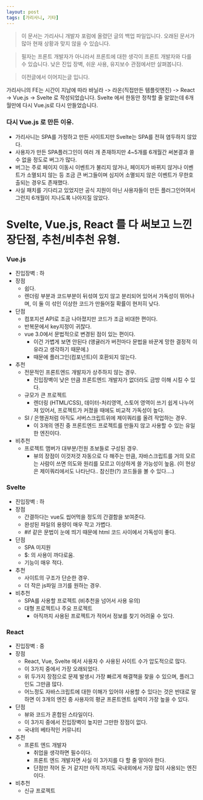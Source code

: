 ```yaml
---
layout: post
tags: [가리사니, 기타]
---
```


> 이 문서는 가리사니 개발자 포럼에 올렸던 글의 백업 파일입니다.
오래된 문서가 많아 현재 상황과 맞지 않을 수 있습니다.

> 필자는 프론트 개발자가 아니라서 프론트에 대한 생각이 프론트 개발자와 다를 수 있습니다.
낮은 진입 장벽, 쉬운 사용, 유지보수 관점에서만 살펴봅니다.

> 이전글에서 이어지는글 입니다.

가리사니의 FE는 시간이 지남에 따라 바닐라 -> 라온(직접만든 템플릿엔진) -> React -> Vue.js -> Svelte 로 작성되었습니다.
Svelte 에서 한동안 정착할 줄 알았는데 6개월만에 다시 Vue.js로 다시 만들었습니다.

### 다시 Vue.js 로 만든 이유.
- 가리사니는 SPA를 가정하고 만든 사이트지만 Svelte는 SPA를 전혀 염두하지 않았다.
- 사용자가 만든 SPA플러그인이 여러 개 존재하지만 4~5개를 6개월간 써본결과 쓸 수 없을 정도로 버그가 많다.
- 버그는 주로 페이지 이동시 이벤트가 불리지 않거나, 페이지가 바뀌지 않거나 이벤트가 소멸되지 않는 등 조금 큰 버그들이며 심지어 소멸되지 않은 이벤트가 무한호출되는 경우도 존재했다. 
- 사실 패치를 기다리고 있었지만 공식 지원이 아닌 사용자들이 만든 플러그인어여서 그런지 6개월이 지나도록 나아지질 않았다.

# Svelte, Vue.js, React 를 다 써보고 느낀 장단점, 추천/비추천 유형.

### Vue.js
- 진입장벽 : 하
- 장점
    - 쉽다.
    - 렌더링 부분과 코드부분이 뒤섞여 있지 않고 분리되어 있어서 가독성이 뛰어나며, 이 둘 이 섞인 이상한 코드가 만들어질 확률이 현저히 낮다.
- 단점
    - 컴포지션 API로 조금 나아졌지만 코드가 조금 비대한 편이다.
    - 반복문에서 key지정이 귀찮다.
    - vue 3.0에서 문법적으로 변경된 점이 있는 편이다.
        - 이건 가볍게 보면 안된다 (앵귤러가 버전마다 문법을 바꾼게 망한 결정적 이유라고 생각하기 때문에.)
        - 때문에 플러그인(컴포넌트)이 호환되지 않는다.
- 추천
    - 전문적인 프론트엔드 개발자가 상주하지 않는 경우.
        - 진입장벽이 낮은 만큼 프론트엔드 개발자가 없더라도 금방 이해 시킬 수 있다.
    - 규모가 큰 프로젝트
        - 렌더링 (HTML/CSS), 데이터-처리영역, 스토어 영역이 쓰기 쉽게 나누어져 있어서, 프로젝트가 커졌을 때에도 비교적 가독성이 높다.
    - SI / 은행권처럼 아직도 서버스크립트위에 제이쿼리를 올려 작업하는 경우.
        - 이 3개의 엔진 중 프론트엔드 프로젝트를 만들지 않고 사용할 수 있는 유일한 엔진이다.
- 비추천
    - 프로젝트 맴버가 대부분/전원 초보들로 구성된 경우.
        - 뷰의 장점이 이것저것 자동으로 다 해주는 만큼, 자바스크립트를 거의 모르는 사람이 쓰면 의도와 원리를 모르고 이상하게 쓸 가능성이 높음. (이 현상은 제이쿼리에서도 나타난다.. 참신한(?) 코드들을 볼 수 있다....)

### Svelte
- 진입장벽 : 하
- 장점
    - 간결하다는 vue도 씹어먹을 정도의 간결함을 보여준다.
    - 완성된 파일의 용량이 매우 작고 가볍다.
    - #if 같은 문법이 눈에 띄기 때문에 html 코드 사이에서 가독성이 좋다.
- 단점
    - SPA 미지원
    - $: 의 사용이 까다로움.
    - 기능이 매우 적다.
- 추천
    - 사이트의 구조가 단순한 경우.
    - 더 작은 js파일 크기를 원하는 경우.
- 비추천
    - SPA를 사용할 프로젝트 (비추천을 넘어서 사용 유의)
    - 대형 프로젝트나 주요 프로젝트
        - 아직까지 사용된 프로젝트가 적어서 정보를 찾기 어려울 수 있다.

### React
- 진입장벽 : 중
- 장점
    - React, Vue, Svelte 에서 사용자 수 사용된 사이트 수가 압도적으로 많다.
    - 이 3가지 중에서 가장 오래되었다.
    - 위 두가지 장점으로 문제 발생시 가장 빠르게 해결책을 찾을 수 있으며, 플러그인도 그만큼 많다.
    - 어느정도 자바스크립트에 대한 이해가 있어야 사용할 수 있다는 것은 반대로 말하면 이 3개의 엔진 중 사용자의 평균 프론트엔트 실력이 가장 높을 수 있다.
- 단점
    - 뷰와 코드가 혼합된 스타일이다.
    - 이 3가지 중에서 진입장벽이 높지만 그만한 장점이 없다.
    - 국내의 베타적인 커뮤니티
- 추천
    - 프론트 엔드 개발자
        - 취업을 생각하면 필수이다.
        - 프론트 엔드 개발자면 사실 이 3가지를 다 할 줄 알아야 한다.
        - 단점만 적어 둔 거 같지만 아직 까지도 국내외에서 가장 많이 사용되는 엔진이다.
- 비추천
    - 신규 프로젝트